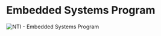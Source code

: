 # Embedded Systems Program

![NTI - Embedded Systems Program](https://github.com/AbdelrhmanWalaa/NTI-Embedded_Systems_Program/assets/44446382/45dd159f-2a8d-4ce4-8288-18ebd23b9c69)
